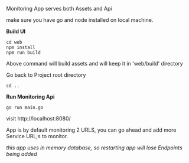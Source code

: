 Monitoring App serves both Assets and Api

make sure you have go and node installed on local machine. 

**Build UI**
```shell script
cd web
npm install
npm run build
```
Above command will build assets and will keep it in 'web/build' directory

Go back to Project root directory

```shell script
cd ..
```

**Run Monitoring Api**

```go run main.go```

visit http://localhost:8080/

App is by default monitoring 2 URLS, you can go ahead and add more Service URL;s to monitor.

*this app uses in memory database, so restarting app will lose Endpoints being added*